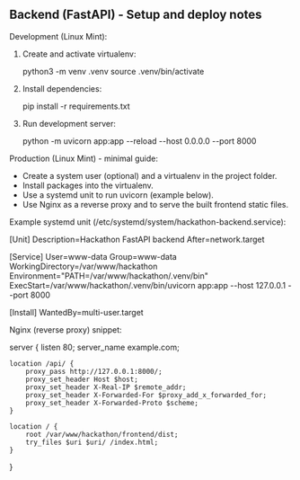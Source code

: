 ## Backend (FastAPI) - Setup and deploy notes

Development (Linux Mint):

1. Create and activate virtualenv:

   python3 -m venv .venv
   source .venv/bin/activate

2. Install dependencies:

   pip install -r requirements.txt

3. Run development server:

   python -m uvicorn app:app --reload --host 0.0.0.0 --port 8000


Production (Linux Mint) - minimal guide:

- Create a system user (optional) and a virtualenv in the project folder.
- Install packages into the virtualenv.
- Use a systemd unit to run uvicorn (example below).
- Use Nginx as a reverse proxy and to serve the built frontend static files.

Example systemd unit (/etc/systemd/system/hackathon-backend.service):

[Unit]
Description=Hackathon FastAPI backend
After=network.target

[Service]
User=www-data
Group=www-data
WorkingDirectory=/var/www/hackathon
Environment="PATH=/var/www/hackathon/.venv/bin"
ExecStart=/var/www/hackathon/.venv/bin/uvicorn app:app --host 127.0.0.1 --port 8000

[Install]
WantedBy=multi-user.target


Nginx (reverse proxy) snippet:

server {
    listen 80;
    server_name example.com;

    location /api/ {
        proxy_pass http://127.0.0.1:8000/;
        proxy_set_header Host $host;
        proxy_set_header X-Real-IP $remote_addr;
        proxy_set_header X-Forwarded-For $proxy_add_x_forwarded_for;
        proxy_set_header X-Forwarded-Proto $scheme;
    }

    location / {
        root /var/www/hackathon/frontend/dist;
        try_files $uri $uri/ /index.html;
    }
}
